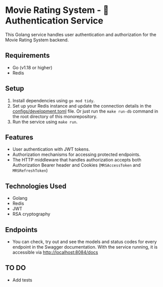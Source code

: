 # Movie Rating System - 🔑 Authentication Service

This Golang service handles user authentication and authorization for the Movie Rating System backend.

## Requirements

- Go (v1.18 or higher)
- Redis

## Setup

1. Install dependencies using `go mod tidy`.
2. Set up your Redis instance and update the connection details in the [configs/development.toml](configs/development.toml) file. Or just run the `make run-db` command in the root directory of this monorepository.
3. Run the service using `make run`.

## Features

- User authentication with JWT tokens.
- Authorization mechanisms for accessing protected endpoints.
- The HTTP middleware that handles authorization accepts both Authorization Bearer header and Cookies (`MRSAccessToken` and `MRSRefreshToken`)

## Technologies Used

- Golang
- Redis
- JWT
- RSA cryptography

## Endpoints

- You can check, try out and see the models and status codes for every endpoint in the Swagger documentation. With the service running, it is accessible via [http://localhost:8084/docs](http://localhost:8084/docs)


## TO DO

- Add tests
